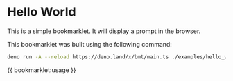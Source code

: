 # Hello World

This is a simple bookmarklet. It will display a prompt in the browser.

This bookmarklet was built using the following command:

```bash
deno run -A --reload https://deno.land/x/bmt/main.ts ./examples/hello_world/main.ts
```

{{ bookmarklet:usage }}

